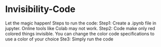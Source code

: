 # Invisibility-Code
Let the magic happen!
Steps to run the code:
Step1: Create a .ipynb file in jupyter. Online tools like Colab may not work.
Step2: Code make only red colored things invisible. You can change the color code specifications to use a color of your choice
Ste3: Simply run the code
